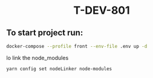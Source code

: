 <h1 align="center">T-DEV-801</h1>

## To start project run:
```bash
docker-compose --profile front --env-file .env up -d
```


lo link the node_modules 
```bash
yarn config set nodeLinker node-modules

```

